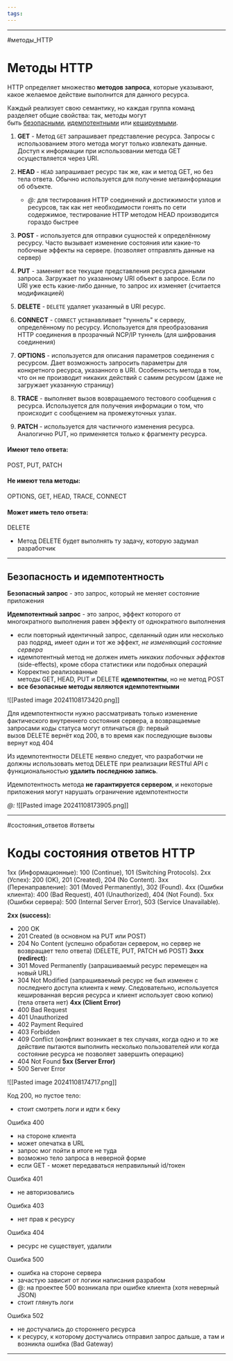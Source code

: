 ```yaml
---
tags:
---
```


---

#методы_HTTP
# Методы HTTP

HTTP определяет множество **методов запроса**, которые указывают, какое желаемое действие выполнится для данного ресурса.

Каждый реализует свою семантику, но каждая группа команд разделяет общие свойства: так, методы могут быть [безопасными](https://developer.mozilla.org/ru/docs/Glossary/Safe), [идемпотентными](https://developer.mozilla.org/ru/docs/Glossary/Idempotent) или [кешируемыми](https://developer.mozilla.org/ru/docs/Glossary/Cacheable).

1. **GET** - Метод `GET` запрашивает представление ресурса. Запросы с использованием этого метода могут только извлекать данные. Доступ к информации при использовании метода GET осуществляется через URI. 
	
2. **HEAD** - `HEAD` запрашивает ресурс так же, как и метод GET, но без тела ответа. Обычно используется для получение метаинформации об объекте. 
	- *@:* для тестирования HTTP соединений и достижимости узлов и ресурсов, так как нет необходимости гонять по сети содержимое, тестирование HTTP методом HEAD производится гораздо быстрее
	
3. **POST** - используется для отправки сущностей к определённому ресурсу. Часто вызывает изменение состояния или какие-то побочные эффекты на сервере. (позволяет отправлять данные на сервер)
	
4. **PUT** - заменяет все текущие представления ресурса данными запроса. Загружает по указанному URI объект в запросе. Если по URI уже есть какие-либо данные, то запрос их изменяет (считается модификацией)
	
5. **DELETE** - `DELETE` удаляет указанный в URI ресурс.
	
6. **CONNECT** - `CONNECT` устанавливает "туннель" к серверу, определённому по ресурсу. Используется для преобразования HTTP соединения в прозрачный NCP/IP туннель (для шифрования соединения)
	
7. **OPTIONS** - используется для описания параметров соединения с ресурсом. Дает возможность запросить параметры для конкретного ресурса, указанного в URI. Особенность метода в том, что он не производит никаких действий с самим ресурсом (даже не загружает указанную страницу) 
	
8. **TRACE** - выполняет вызов возвращаемого тестового сообщения с ресурса. Используется для получения информации о том, что происходит с сообщением на промежуточных узлах.
	
9. **PATCH** - используется для частичного изменения ресурса. Аналогично PUT, но применяется только к фрагменту ресурса.

#### Имеют тело ответа:
POST, PUT, PATCH

#### Не имеют тела методы:
OPTIONS, GET, HEAD, TRACE, CONNECT

#### Может иметь тело ответа:
DELETE 
- Метод DELETE будет выполнять ту задачу, которую задумал разработчик

---
## Безопасность и идемпотентность

**Безопасный запрос** - это запрос, который не меняет состояние приложения

**Идемпотентный запрос** - это запрос, эффект которого от многократного выполнения равен эффекту от однократного выполнения
- если повторный идентичный запрос, сделанный один или несколько раз подряд, имеет один и тот же эффект, *не изменяющий состояние сервера*
- идемпотентный метод не должен иметь *никаких побочных эффектов* (side-effects), кроме сбора статистики или подобных операций
- Корректно реализованные методы GET, HEAD, PUT и DELETE **идемпотентны**, но не метод POST
- **все безопасные методы являются идемпотентными**

![[Pasted image 20241108173420.png]]

Для идемпотентности нужно рассматривать только изменение фактического внутреннего состояния сервера, а возвращаемые запросами коды статуса могут отличаться
*@:* первый вызов DELETE вернёт код 200, в то время как последующие вызовы вернут код 404

Из идемпотентности DELETE неявно следует, что разработчки не должны использовать метод DELETE при реализации RESTful API с функциональностью **удалить последнюю запись**.

Идемпотентность метода **не гарантируется сервером**, и некоторые приложения могут нарушать ограничение идемпотентности

*@:*
![[Pasted image 20241108173905.png]]

---
#состояния_ответов #ответы
# Коды состояния ответов HTTP

1xx (Информационные): 100 (Continue), 101 (Switching Protocols).
2xx (Успех): 200 (OK), 201 (Created), 204 (No Content).
3xx (Перенаправление): 301 (Moved Permanently), 302 (Found).
4xx (Ошибки клиента): 400 (Bad Request), 401 (Unauthorized), 404 (Not Found).
5xx (Ошибки сервера): 500 (Internal Server Error), 503 (Service Unavailable).


**2xx (success):**
- 200 OK
- 201 Created (в основном на PUT или POST)
- 204 No Content (успешно обработан сервером, но сервер не возвращает тело ответа) (DELETE, PUT, PATCH мб POST)
**3xxx (redirect):**
- 301 Moved Permanently (запрашиваемый ресурс перемещен на новый URL)
- 304 Not Modified (запрашиваемый ресурс не был изменен с последнего доступа клиента к нему. Следовательно, используется кешированная версия ресурса и клиент использует свою копию) (тела ответа нет)
**4xx (Client Error)**
- 400 Bad Request
- 401 Unauthorized
- 402 Payment Required
- 403 Forbidden
- 409 Conflict (конфликт возникает в тех случаях, когда одно и то же действие пытаются выполнить несколько пользователей или когда состояние ресурса не позволяет завершить операцию)
- 404 Not Found 
**5xx (Server Error)**
- 500 Server Error

![[Pasted image 20241108174717.png]]

Код 200, но пустое тело:
- стоит смотреть логи и идти к беку

Ошибка 400
- на стороне клиента
- может опечатка в URL
- запрос мог пойти в итоге не туда
- возможно тело запроса в неверной форме
- если GET - может передаваться неправильный id/токен

Ошибка 401
- не авторизовались

Ошибка 403
- нет прав к ресурсу

Ошибка 404
- ресурс не существует, удалили

Ошибка 500
- ошибка на стороне сервера
- зачастую зависит от логики написания разрабом
- @: на проектее 500 возникала при ошибке клиента (хотя неверный JSON)
- стоит глянуть логи

Ошибка 502
- не достучались до стороннего ресурса 
- к ресурсу, к которому достучались отправил запрос дальше, а там и возникла ошибка (Bad Gateway)

---








